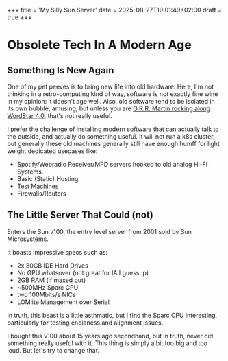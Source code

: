 +++
title = 'My Silly Sun Server'
date = 2025-08-27T19:01:49+02:00
draft = true
+++

# Obsolete Tech In A Modern Age

## Something Is New Again

One of my pet peeves is to bring new life into old hardware.
Here, I'm not thinking in a retro-computing kind of way, software is not exactly fine wine in my opinion: it doesn't age well.
Also, old software tend to be isolated in its own bubble, amusing, but unless you are [G.R.R. Martin rocking along WordStar 4.0](https://www.youtube.com/watch?v=X5REM-3nWHg), that's not really useful.

I prefer the challenge of installing modern software that can actually talk to the outside, and actually do something useful.
It will not run a k8s cluster, but generally these old machines generally still have enough humff for light weight dedicated usecases like:

- Spotify/Webradio Receiver/MPD servers hooked to old analog Hi-Fi Systems.
- Basic (Static) Hosting
- Test Machines
- Firewalls/Routers

## The Little Server That Could (not)

Enters the Sun v100, the entry level server from 2001 sold by Sun Microsystems.

It boasts impressive specs such as:
- 2x 80GB IDE Hard Drives
- No GPU whatsover (not great for IA I guess :p)
- 2GB RAM (if maxed out)
- ~500MHz Sparc CPU
- two 100Mbits/s NICs
- LOMlite Management over Serial

In truth, this beast is a little asthmatic, but I find the Sparc CPU interesting, particularly for testing endianess and alignment issues.

I bought this v100 about 15 years ago secondhand, but in truth, never did something really useful with it.
This thing is simply a bit too big and too loud. But let's try to change that.


